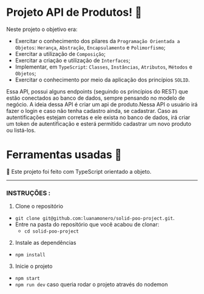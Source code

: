
# Projeto API de Produtos! 🐉

Neste projeto o objetivo era:

- Exercitar o conhecimento dos pilares da `Programação Orientada a Objetos`: `Herança`, `Abstração`, `Encapsulamento` e `Polimorfismo`;
- Exercitar a utilização de `Composição`;
- Exercitar a criação e utilização de `Interfaces`;
- Implementar, em `TypeScript`: `Classes`, `Instâncias`, `Atributos`, `Métodos` e `Objetos`;
- Exercitar o conhecimento por meio da aplicação dos princípios `SOLID`.



Essa API, possui alguns endpoints (seguindo os princípios do REST) que estão conectados ao banco de dados, sempre pensando no modelo de negócio. A ideia dessa API é criar um api de produto.Nessa API o usuário irá fazer o login e caso não tenha cadastro ainda, se cadastrar. Caso as autentificações estejam corretas e ele exista no banco de dados, irá criar um token de autentificação e esterá permitido cadastrar um novo produto ou listá-los.


# Ferramentas usadas 🧰

 🔨 Este projeto foi feito com TypeScript orientado a objeto.
 
---

### INSTRUÇÕES :

1. Clone o repositório
  * `git clone git@github.com:luanamonero/solid-poo-project.git`.
  * Entre na pasta do repositório que você acabou de clonar:
    * `cd solid-poo-project`

2. Instale as dependências
  * `npm install`
 
3. Inicie o projeto
  * `npm start `
  * `npm run dev` caso queria rodar o projeto através do nodemon
  

